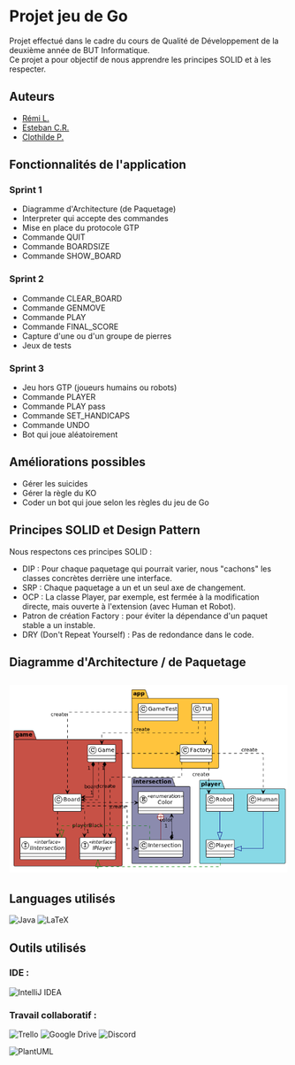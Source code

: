 # Projet jeu de Go

Projet effectué dans le cadre du cours de Qualité de Développement de la deuxième année de BUT Informatique.<br>
Ce projet a pour objectif de nous apprendre les principes SOLID et à les respecter.

## Auteurs
- [Rémi L.](https://github.com/remi-lem)
- [Esteban C.R.](https://github.com/EstebanCRz)
- [Clothilde P.](https://github.com/TorielLink)

## Fonctionnalités de l'application
### Sprint 1
- Diagramme d'Architecture (de Paquetage)
- Interpreter qui accepte des commandes
- Mise en place du protocole GTP
- Commande QUIT
- Commande BOARDSIZE
- Commande SHOW_BOARD

### Sprint 2
- Commande CLEAR_BOARD
- Commande GENMOVE
- Commande PLAY
- Commande FINAL_SCORE
- Capture d'une ou d'un groupe de pierres
- Jeux de tests

### Sprint 3
- Jeu hors GTP (joueurs humains ou robots)
- Commande PLAYER
- Commande PLAY pass
- Commande SET_HANDICAPS
- Commande UNDO
- Bot qui joue aléatoirement

## Améliorations possibles
- Gérer les suicides
- Gérer la règle du KO
- Coder un bot qui joue selon les règles du jeu de Go

## Principes SOLID et Design Pattern
Nous respectons ces principes SOLID : 
- DIP : Pour chaque paquetage qui pourrait varier, nous "cachons" les classes concrètes derrière une interface.
- SRP : Chaque paquetage a un et un seul axe de changement.
- OCP : La classe Player, par exemple, est fermée à la modification directe, mais ouverte à l'extension
(avec Human et Robot).
- Patron de création Factory : pour éviter la dépendance d'un paquet stable a un instable.
- DRY (Don't Repeat Yourself) : Pas de redondance dans le code.

## Diagramme d'Architecture / de Paquetage
![DiagrammeArchi.png](diagrammeArchi/DiagrammeArchi.png)
---

## Languages utilisés
![Java](https://img.shields.io/badge/java-%23ED8B00.svg?style=for-the-badge&logo=openjdk&logoColor=white)
![LaTeX](https://img.shields.io/badge/latex-%23008080.svg?style=for-the-badge&logo=latex&logoColor=white)

## Outils utilisés
### IDE :
![IntelliJ IDEA](https://img.shields.io/badge/IntelliJIDEA-000000.svg?style=for-the-badge&logo=intellij-idea&logoColor=white)

### Travail collaboratif :
![Trello](https://img.shields.io/badge/Trello-%23026AA7.svg?style=for-the-badge&logo=Trello&logoColor=white)
![Google Drive](https://img.shields.io/badge/Google%20Drive-4285F4?style=for-the-badge&logo=googledrive&logoColor=white)
![Discord](https://img.shields.io/badge/Discord-%235865F2.svg?style=for-the-badge&logo=discord&logoColor=white)

<img src="https://goat-inc.co.jp/wp-content/uploads/2021/03/logo-plantuml-visual-code.png" alt=PlantUML width="100"/>


